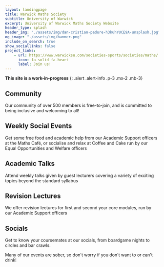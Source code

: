 ```yaml
---
layout: landingpage
title: Warwick Maths Society
subtitle: University of Warwick
excerpt: University of Warwick Maths Society Website
header_type: splash
header_img: "./assets/img/dan-cristian-padure-h3kuhYUCE9A-unsplash.jpg"
og_image: "./assets/img/banner.png"
include_on_search: true
show_sociallinks: false
project_links:
    - url: https://www.warwicksu.com/societies-sports/societies/maths/
      icon: fa-solid fa-heart
      label: Join us!
---
```


**This site is a work-in-progress**
{: .alert .alert-info .p-3 .mx-2 .mb-3}


<div class="text-center my-4 py-5 px-3 bg-primary rounded-lg chulapa-overlay-img"  style="background-image: url(https://dieghernan.github.io/chulapa/assets/img/iconbanner/bolt.svg)">
 <p><i class="fa-solid fa-users fa-3x"></i></p>
 <h2 class="font-weight-light py-3">Community</h2>
 <p class="lead font-weight-light py-2">Our community of over 500 members is free-to-join, and is committed to being inclusive and welcoming to all!</p>
</div>

<div class="text-center my-4 py-5 px-3 bg-primary rounded-lg chulapa-overlay-img"  style="background-image: url(https://dieghernan.github.io/chulapa/assets/img/iconbanner/github.svg)">
 <p><i class="fa-solid fa-mug-hot fa-3x"></i></p>
 <h2 class="font-weight-light py-3">Weekly Social Events</h2>
 <p class="lead font-weight-light py-2">Get some free food and academic help from our Academic Support officers at the <span class="font-weight-bold">Maths Café</span>, or socialise and relax at <span class="font-weight-bold">Coffee and Cake</span> run by our Equal Opportunities and Welfare officers</p>
</div>

<div class="text-center my-4 py-5 px-3 bg-primary rounded-lg chulapa-overlay-img" style="background-repeat: repeat;
background-size: auto;
background-image: url(https://dieghernan.github.io/chulapa/assets/img/iconbanner/banner.svg)">
 <p><i class="fas fa-solid fa-microphone-lines fa-3x"></i></p>
 <h2 class="font-weight-light  py-3">Academic Talks</h2>
 <p class="lead font-weight-light py-2">Attend weekly talks given by guest lecturers covering a variety of exciting topics beyond the standard syllabus</p>
</div>

<div class="text-center my-4 py-5 px-3 bg-primary rounded-lg chulapa-overlay-img"  style="background-image: url(https://dieghernan.github.io/chulapa/assets/img/iconbanner/th.svg)">
 <p><i class="fa-solid fa-book-bookmark fa-3x"></i></p>
 <h2 class="font-weight-light py-3">Revision Lectures</h2>
 <p class="lead font-weight-light py-2">We offer revision lectures for first and second year core modules, run by our Academic Support officers</p>
</div>

<div class="text-center my-4 py-5 px-3 bg-primary rounded-lg chulapa-overlay-img" style="
background-image: url(https://dieghernan.github.io/chulapa/assets/img/iconbanner/palette.svg)">
 <p><i class="fa-solid fa-comments fa-3x"></i></p>
 <h2 class="font-weight-light py-3">Socials</h2>
 <p class="lead font-weight-light py-2">Get to know your coursemates at our socials, from boardgame nights to circles and bar crawls.</p>
 <p class="lead font-weight-light py-2">Many of our events are sober, so don't worry if you don't want to or can't drink!</p>
</div>